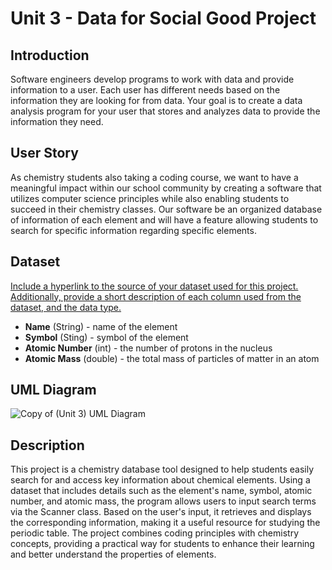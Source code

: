 # Unit 3 - Data for Social Good Project 

## Introduction 

Software engineers develop programs to work with data and provide information to a user. Each user has different needs based on the information they are looking for from data. Your goal is to create a data analysis program for your user that stores and analyzes data to provide the information they need. 

## User Story 

As chemistry students also taking a coding course, we want to have a meaningful impact within our school community by creating a software that utilizes computer science principles while also enabling students to succeed in their chemistry classes. Our software be an organized database of information of each element and will have a feature allowing students to search for specific information regarding specific elements. 

## Dataset 

[Include a hyperlink to the source of your dataset used for this project. Additionally, provide a short description of each column used from the dataset, and the data type. 
](https://docs.google.com/spreadsheets/d/1lJpODnqyY9YnA_iKWNFy2lgArP-9ZuA1tCWDuZK7MdY/edit?usp=sharing)

- **Name** (String) - name of the element
- **Symbol** (Sting) - symbol of the element
- **Atomic Number** (int) - the number of protons in the nucleus
- **Atomic Mass** (double) - the total mass of particles of matter in an atom

## UML Diagram 

![Copy of (Unit 3) UML Diagram](https://github.com/user-attachments/assets/acc85185-b815-47dd-84d9-4a8330428d75)


## Description 

This project is a chemistry database tool designed to help students easily search for and access key information about chemical elements. Using a dataset that includes details such as the element's name, symbol, atomic number, and atomic mass, the program allows users to input search terms via the Scanner class. Based on the user's input, it retrieves and displays the corresponding information, making it a useful resource for studying the periodic table. The project combines coding principles with chemistry concepts, providing a practical way for students to enhance their learning and better understand the properties of elements.
